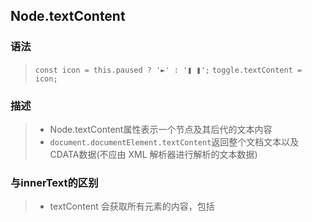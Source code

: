 ## Node.textContent
### 语法
>  `const icon = this.paused ? '►' : '❚ ❚';`
>  `toggle.textContent = icon;`

### 描述
> * Node.textContent属性表示一个节点及其后代的文本内容
> * `document.documentElement.textContent`返回整个文档文本以及
>    CDATA数据(不应由 XML 解析器进行解析的文本数据)

### 与innerText的区别
> * textContent 会获取所有元素的内容，包括 <script> 和 <style> 元素，然而 innerText 不会。
> * innerText意识到样式，并且不会返回隐藏元素的文本，而textContent会。
> * 由于 innerText 受 CSS 样式的影响，它会触发重排（reflow），但textContent 不会。

### 与innerHTML的区别
> * innerHTML 返回 HTML 文本。
> * 为了在元素中检索或写入文本，人们使用innerHTML。
>    textContent通常具有更好的性能，因为文本不会被解析为HTML。
>    此外，使用textContent可以防止 XSS 攻击。

```javascript
function togglePlay() {
		//点击切换播放 和暂停视频
		//当判断当前的视频播放状态，播放时变为暂停状态、暂停时变为播放状态
		//分别调用video.play() 和 video.pause()方法在此使用video[play]()和video[pause]()方法
		//使用中括号能够动态的传变量过去，使用 . 则不能  
	  const method = video.paused ? 'play' : 'pause';
	  video[method]();
	}
function updateButton() {
	  const icon = this.paused ? '►' : '❚ ❚';
	  //Node.textContent属性表示一个节点及其后代的文本内容
	  toggle.textContent = icon;
	}
video.addEventListener('click', togglePlay);
video.addEventListener('play', updateButton);
video.addEventListener('pause', updateButton);

```

```js

	/* Get Our Elements */
	const player =document.querySelector('.video');
	const video = player.querySelector('.viewer');
	const progress = player.querySelector('.progress');
	const progressBar = player.querySelector('.progress_point');
	const toggle = player.querySelector('.toggle');
	const skipButtons = player.querySelectorAll('[data-skip]');
	const ranges = player.querySelectorAll('.player_slider');

	//点击切换播放 和暂停视频============================
	function togglePlay() {
		//当判断当前的视频播放状态，播放时变为暂停状态、暂停时变为播放状态
		//分别调用video.play() 和 video.pause()方法在此使用video[play]()和video[pause]()方法
		//使用中括号能够动态的传变量过去，使用 . 则不能  
	  const method = video.paused ? 'play' : 'pause';
	  video[method]();
	}
	video.addEventListener('click', togglePlay);


	//播放按钮状态的改变=================================
	function updateButton() {
	  const icon = this.paused ? '►' : '❚ ❚';
	  //Node.textContent属性表示一个节点及其后代的文本内容
	  toggle.textContent = icon;
	}
	video.addEventListener('play', updateButton);
	video.addEventListener('pause', updateButton);
	toggle.addEventListener('click', togglePlay);

	//快进快退==========================================
	function skip() {
		//currentTime:视频当前播放时间 
		//给button设置data-skip属性 就可以通过dataset.skip获取到该属性的值也就是this.dataset.skip
		//但是这个值是字符串类型 需要把它转化为浮点型则需要parseFloat()将这个转化为浮点型
		//分别将时间加减当前视频的播放事件就可以做到快进快退。
	 video.currentTime += parseFloat(this.dataset.skip);
	}
	//音量大小和播放速度控制的函数
	//分别给每一个input[type=range]设置name属性，代表该范围所表示的内容，同时也是需要控制的方法名
	//所以要通过设置video[e.target.name]=e.target.value;就可以分别改变视频的音量和播放速度
	//e.target就是这两个input元素也就是this
	function handleRangeUpdate() {
	  video[this.name] = this.value;
	}
	
	skipButtons.forEach(button => button.addEventListener('click', skip));
	ranges.forEach(range => range.addEventListener('change', handleRangeUpdate));
	ranges.forEach(range => range.addEventListener('mousemove', handleRangeUpdate));


	//进度条显示==========================================
	function handleProgress() {
		//通过视频当前播放时间除以视频的总时长*100，就是当前视频播放的百分比，
		//将改该值使用模板字符串的方式传给flexBasis样式中就可以啦，在css中该样式名为flex-basis，
		//但是js中需要多单词的CSS属性不能用连字符连接flex-basis写为flexBasis
	  const percent = (video.currentTime / video.duration) * 100;
	  progressBar.style.flexBasis = `${percent}%`;
	}
	//timeupdate 事件在音频/视频（audio/video）的播放位置发生改变时触发。
	video.addEventListener('timeupdate', handleProgress);


	//拖拽进度条==========================================
	//我们要点击进度条时调整播放进度，我们改变进度，或者说宽度就需要得到鼠标点击的位置
	//这个可以通过事件对象的offsetX属性来找到，该属性代表鼠标点击的位置相对于该元素的水平偏移
	//得到偏移后计算出该位置的百分比
	function scrub(e) {
	  const scrubTime = (e.offsetX / progress.offsetWidth) * video.duration;
	  video.currentTime = scrubTime;
	}
	let mousedown = false;
	progress.addEventListener('click', scrub);
	progress.addEventListener('mousemove', (e) => mousedown && scrub(e));
	progress.addEventListener('mousedown', () => mousedown = true);
	progress.addEventListener('mouseup', () => mousedown = false);


```